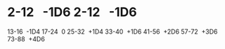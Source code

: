 # 2-12   -1D6 2-12   -1D6
13-16  -1D4
17-24  0
25-32  +1D4
33-40  +1D6
41-56  +2D6
57-72  +3D6
73-88  +4D6